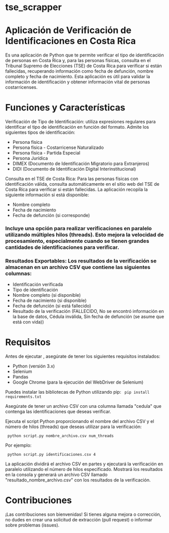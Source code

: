 # tse_scrapper

# Aplicación de Verificación de Identificaciones en Costa Rica

Es una aplicación de Python que te permite verificar el tipo de identificación de personas en Costa Rica y, para las personas físicas, consulta en el Tribunal Supremo de Elecciones (TSE) de Costa Rica para verificar si están fallecidas, recuperando información como fecha de defunción, nombre completo y fecha de nacimiento. Esta aplicación es útil para validar la información de identificación y obtener información vital de personas costarricenses.

# Funciones y Características

Verificación de Tipo de Identificación: utiliza expresiones regulares para identificar el tipo de identificación en función del formato. Admite los siguientes tipos de identificación:

- Persona física
- Persona física - Costarricense Naturalizado
- Persona física - Partida Especial
- Persona Jurídica
- DIMEX (Documento de Identificación Migratorio para Extranjeros)
- DIDI (Documento de Identificación Digital Interinstitucional)

Consulta en el TSE de Costa Rica: Para las personas físicas con identificación válida, consulta automáticamente en el sitio web del TSE de Costa Rica para verificar si están fallecidas. La aplicación recopila la siguiente información si está disponible:

- Nombre completo
- Fecha de nacimiento
- Fecha de defunción (si corresponde)

### Incluye una opción para realizar verificaciones en paralelo utilizando múltiples hilos (threads). Esto mejora la velocidad de procesamiento, especialmente cuando se tienen grandes cantidades de identificaciones para verificar.

### Resultados Exportables: Los resultados de la verificación se almacenan en un archivo CSV que contiene las siguientes columnas:

- Identificación verificada
- Tipo de identificación
- Nombre completo (si disponible)
- Fecha de nacimiento (si disponible)
- Fecha de defunción (si está fallecido)
- Resultado de la verificación (FALLECIDO, No se encontró información en la base de datos, Cédula inválida, Sin fecha de defunción (se asume que está con vida))

# Requisitos
Antes de ejecutar , asegúrate de tener los siguientes requisitos instalados:

- Python (versión 3.x)
- Selenium
- Pandas
- Google Chrome (para la ejecución del WebDriver de Selenium)

Puedes instalar las bibliotecas de Python utilizando pip:
``` pip install requirements.txt```

Asegúrate de tener un archivo CSV con una columna llamada "cedula" que contenga las identificaciones que deseas verificar.

Ejecuta el script Python proporcionando el nombre del archivo CSV y el número de hilos (threads) que deseas utilizar para la verificación:

``` python script.py nombre_archivo.csv num_threads```

Por ejemplo:

``` python script.py identificaciones.csv 4```

La aplicación dividirá el archivo CSV en partes y ejecutará la verificación en paralelo utilizando el número de hilos especificado. Mostrará los resultados en la consola y generará un archivo CSV llamado "resultado_nombre_archivo.csv" con los resultados de la verificación.

# Contribuciones
¡Las contribuciones son bienvenidas! Si tienes alguna mejora o corrección, no dudes en crear una solicitud de extracción (pull request) o informar sobre problemas (issues).
